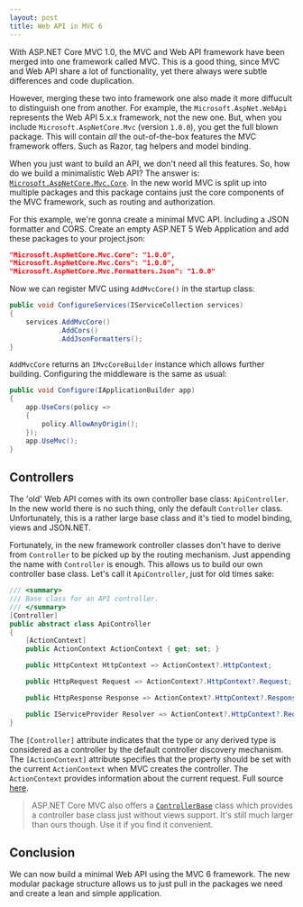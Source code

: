 ```yaml
---
layout: post
title: Web API in MVC 6
---
```


With ASP.NET Core MVC 1.0, the MVC and Web API framework have been merged into one framework called MVC. This is a good thing, since MVC and Web API share a lot of functionality, yet there always were subtle differences and code duplication.

However, merging these two into framework one also made it more diffucult to distinguish one from another. For example, the `Microsoft.AspNet.WebApi` represents the Web API 5.x.x framework, not the new one. But, when you include `Microsoft.AspNetCore.Mvc` (version `1.0.0`), you get the full blown package. This will contain _all_ the out-of-the-box features the MVC framework offers. Such as Razor, tag helpers and model binding.

When you just want to build an API, we don't need all this features. So, how do we build a minimalistic Web API? The answer is: [`Microsoft.AspNetCore.Mvc.Core`](https://www.nuget.org/packages/Microsoft.AspNetCore.Mvc.Core). In the new world MVC is split up into multiple packages and this package contains just the core components of the MVC framework, such as routing and authorization.

For this example, we're gonna create a minimal MVC API. Including a JSON formatter and CORS. Create an empty ASP.NET 5 Web Application and add these packages to your project.json:

```json
"Microsoft.AspNetCore.Mvc.Core": "1.0.0",
"Microsoft.AspNetCore.Mvc.Cors": "1.0.0",
"Microsoft.AspNetCore.Mvc.Formatters.Json": "1.0.0"
```

Now we can register MVC using `AddMvcCore()` in the startup class:

```csharp
public void ConfigureServices(IServiceCollection services)
{
    services.AddMvcCore()
            .AddCors()
            .AddJsonFormatters();
}
```

`AddMvcCore` returns an `IMvcCoreBuilder` instance which allows further building. Configuring the middleware is the same as usual:

```csharp
public void Configure(IApplicationBuilder app)
{
    app.UseCors(policy =>
    {
        policy.AllowAnyOrigin();
    });
    app.UseMvc();
}
```

## Controllers
The 'old' Web API comes with its own controller base class: `ApiController`. In the new world there is no such thing, only the default `Controller` class. Unfortunately, this is a rather large base class and it's tied to model binding, views and JSON.NET.

Fortunately, in the new framework controller classes don't have to derive from `Controller` to be picked up by the routing mechanism. Just appending the name with `Controller` is enough. This allows us to build our own controller base class. Let's call it `ApiController`, just for old times sake:

```csharp
/// <summary>
/// Base class for an API controller.
/// </summary>
[Controller]
public abstract class ApiController
{
    [ActionContext]
    public ActionContext ActionContext { get; set; }

    public HttpContext HttpContext => ActionContext?.HttpContext;

    public HttpRequest Request => ActionContext?.HttpContext?.Request;

    public HttpResponse Response => ActionContext?.HttpContext?.Response;

    public IServiceProvider Resolver => ActionContext?.HttpContext?.RequestServices;
}
```

The `[Controller]` attribute indicates that the type or any derived type is considered as a controller by the default controller discovery mechanism. The `[ActionContext]` attribute specifies that the property should be set with the current `ActionContext` when MVC creates the controller. The `ActionContext` provides information about the current request. Full source [here](https://github.com/henkmollema/henkmollema.github.io/tree/master/samples/WebApi).

> ASP.NET Core MVC also offers a [`ControllerBase`](https://github.com/aspnet/Mvc/blob/1.0.0/src/Microsoft.AspNetCore.Mvc.Core/ControllerBase.cs) class which provides a controller base class just without views support. It's still much larger than ours though. Use it if you find it convenient.

## Conclusion
We can now build a minimal Web API using the MVC 6 framework. The new modular package structure allows us to just pull in the packages we need and create a lean and simple application.
